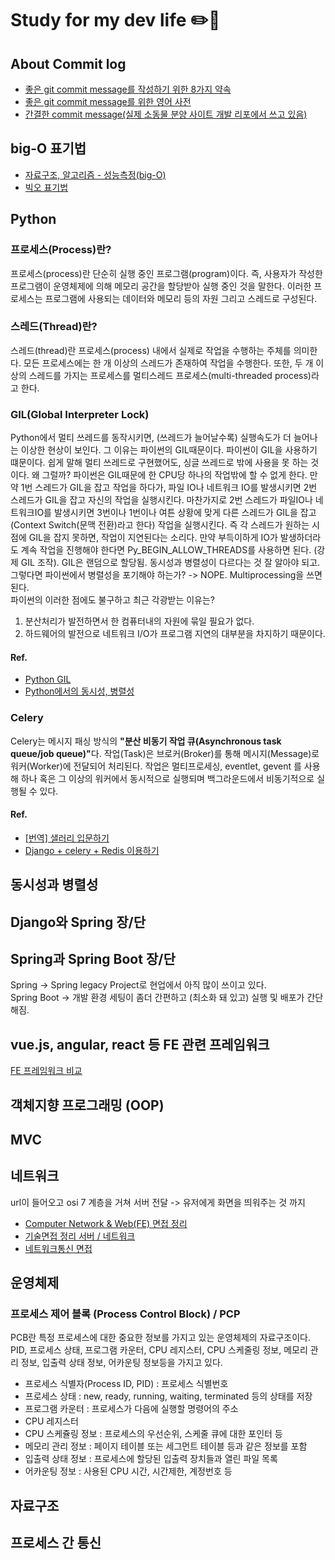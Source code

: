 # Study for my dev life :pencil2::green_heart:

## About Commit log 
- [좋은 git commit message를 작성하기 위한 8가지 약속](https://djkeh.github.io/articles/How-to-write-a-git-commit-message-kor/)
- [좋은 git commit message를 위한 영어 사전](https://blog.ull.im/engineering/2019/03/10/logs-on-git.html)
- [간결한 commit message(실제 소동물 분양 사이트 개발 리포에서 쓰고 있음)](https://blog.ull.im/engineering/2019/03/10/logs-on-git.html)


## big-O 표기법
- [자료구조, 알고리즘 - 성능측정(big-O)](https://wayhome25.github.io/cs/2017/04/20/cs-26-bigO/)
- [빅오 표기법](https://cjh5414.github.io/big-o-notation/)

## Python
### 프로세스(Process)란? 
프로세스(process)란 단순히 실행 중인 프로그램(program)이다. 즉, 사용자가 작성한 프로그램이 운영체제에 의해 메모리 공간을 할당받아 실행 중인 것을 말한다. 이러한 프로세스는 프로그램에 사용되는 데이터와 메모리 등의 자원 그리고 스레드로 구성된다.

### 스레드(Thread)란?
스레드(thread)란 프로세스(process) 내에서 실제로 작업을 수행하는 주체를 의미한다. 모든 프로세스에는 한 개 이상의 스레드가 존재하여 작업을 수행한다. 또한, 두 개 이상의 스레드를 가지는 프로세스를 멀티스레드 프로세스(multi-threaded process)라고 한다.

### GIL(Global Interpreter Lock)
Python에서 멀티 쓰레드를 동작시키면, (쓰레드가 늘어날수록) 실행속도가 더 늘어나는 이상한 현상이 보인다. 그 이유는 파이썬의 GIL때문이다. 파이썬이 GIL을 사용하기 떄문이다. 쉽게 말해 멀티 쓰레드로 구현했어도, 싱글 쓰레드로 밖에 사용을 못 하는 것이다. 왜 그럴까? 파이썬은 GIL때문에 한 CPU당 하나의 작업밖에 할 수 없게 한다. 만약 1번 스레드가 GIL을 잡고 작업을 하다가, 파일 IO나 네트워크 IO를 발생시키면 2번 스레드가 GIL을 잡고 자신의 작업을 실행시킨다. 마찬가지로 2번 스레드가 파일IO나 네트워크IO를 발생시키면 3번이나 1번이나 여튼 상황에 맞게 다른 스레드가 GIL을 잡고(Context Switch(문맥 전환)라고 한다) 작업을 실행시킨다. 즉 각 스레드가 원하는 시점에 GIL을 잡지 못하면, 작업이 지연된다는 소리다. 만약 부득이하게 IO가 발생하더라도 계속 작업을 진행해야 한다면 Py_BEGIN_ALLOW_THREADS를 사용하면 된다. (강제 GIL 조작). GIL은 랜덤으로 할당됨. 동시성과 병렬성이 다르다는 것 잘 알아야 되고. 그렇다면 파이썬에서 병렬성을 포기해야 하는가? -> NOPE. Multiprocessing을 쓰면 된다. </br>
파이썬의 이러한 점에도 불구하고 최근 각광받는 이유는?</br>
1. 분산처리가 발전하면서 한 컴퓨터내의 자원에 묶일 필요가 없다.
2. 하드웨어의 발전으로 네트워크 I/O가 프로그램 지연의 대부분을 차지하기 때문이다.

#### Ref.
- [Python GIL](https://medium.com/@mjhans83/python-gil-f940eac0bef9) </br>
- [Python에서의 동시성, 병렬성](https://www.slideshare.net/deview/2d4python) </br>

### Celery
Celery는 메시지 패싱 방식의 <b>"분산 비동기 작업 큐(Asynchronous task queue/job queue)"</b>다. 작업(Task)은 브로커(Broker)를 통해 메시지(Message)로 워커(Worker)에 전달되어 처리된다. 작업은 멀티프로세싱, eventlet, gevent 를 사용해 하나 혹은 그 이상의 워커에서 동시적으로 실행되며 백그라운드에서 비동기적으로 실행될 수 있다.

#### Ref.
- [[번역] 샐러리 입문하기](https://beomi.github.io/2017/03/19/Introduction-to-Celery/)
- [Django + celery + Redis 이용하기](https://whatisthenext.tistory.com/127)

## 동시성과 병렬성

## Django와 Spring 장/단

## Spring과 Spring Boot 장/단
Spring -> Spring legacy Project로 현업에서 아직 많이 쓰이고 있다. </br>
Spring Boot -> 개발 환경 세팅이 좀더 간편하고 (최소화 돼 있고) 실행 및 배포가 간단해짐. </br>

## vue.js, angular, react 등 FE 관련 프레임워크
[FE 프레임워크 비교](https://kr.vuejs.org/v2/guide/comparison.html)

## 객체지향 프로그래밍 (OOP)

## MVC

## 네트워크
url이 들어오고 osi 7 계층을 거쳐 서버 전달 -> 유저에게 화면을 띄워주는 것 까지 </br>
- [Computer Network & Web(FE) 면접 정리](https://kadamon.tistory.com/22) </br>
- [기술면접 정리 서버 / 네트워크](https://j2hworld.tistory.com/53) </br>
- [네트워크통신 면접](https://hyeonu1258.github.io/2018/03/10/%EB%84%A4%ED%8A%B8%EC%9B%8C%ED%81%AC%ED%86%B5%EC%8B%A0%20%EB%A9%B4%EC%A0%91/)

## 운영체제
### 프로세스 제어 블록 (Process Control Block) / PCP
PCB란 특정 프로세스에 대한 중요한 정보를 가지고 있는 운영체제의 자료구조이다. </br>
PID, 프로세스 상태, 프로그램 카운터, CPU 레지스터, CPU 스케줄링 정보, 메모리 관리 정보, 입출력 상태 정보, 어카운팅 정보등을 가지고 있다. </br>
- 프로세스 식별자(Process ID, PID) : 프로세스 식별번호
- 프로세스 상태 : new, ready, running, waiting, terminated 등의 상태를 저장
- 프로그램 카운터 : 프로세스가 다음에 실행할 명령어의 주소
- CPU 레지스터
- CPU 스케쥴링 정보 : 프로세스의 우선순위, 스케줄 큐에 대한 포인터 등
- 메모리 관리 정보 : 페이지 테이블 또는 세그먼트 테이블 등과 같은 정보를 포함
- 입출력 상태 정보 : 프로세스에 할당된 입출력 장치들과 열린 파일 목록
- 어카운팅 정보 : 사용된 CPU 시간, 시간제한, 계정번호 등

## 자료구조

## 프로세스 간 통신
